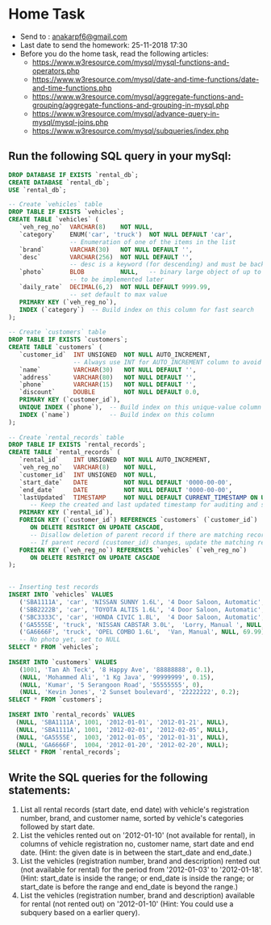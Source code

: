 
# Home Task
* Send to : anakarpf6@gmail.com
* Last date to send the homework: 25-11-2018 17:30
* Before you do the home task, read the following articles:
  * https://www.w3resource.com/mysql/mysql-functions-and-operators.php
  * https://www.w3resource.com/mysql/date-and-time-functions/date-and-time-functions.php
  * https://www.w3resource.com/mysql/aggregate-functions-and-grouping/aggregate-functions-and-grouping-in-mysql.php
  * https://www.w3resource.com/mysql/advance-query-in-mysql/mysql-joins.php
  * https://www.w3resource.com/mysql/subqueries/index.php

## Run the following SQL query in your mySql:
```sql
DROP DATABASE IF EXISTS `rental_db`;
CREATE DATABASE `rental_db`;
USE `rental_db`;

-- Create `vehicles` table
DROP TABLE IF EXISTS `vehicles`;
CREATE TABLE `vehicles` (
   `veh_reg_no`  VARCHAR(8)    NOT NULL,
   `category`    ENUM('car', 'truck')  NOT NULL DEFAULT 'car',  
                 -- Enumeration of one of the items in the list
   `brand`       VARCHAR(30)   NOT NULL DEFAULT '',
   `desc`        VARCHAR(256)  NOT NULL DEFAULT '',
                 -- desc is a keyword (for descending) and must be back-quoted
   `photo`       BLOB          NULL,   -- binary large object of up to 64KB
                 -- to be implemented later
   `daily_rate`  DECIMAL(6,2)  NOT NULL DEFAULT 9999.99,
                 -- set default to max value
   PRIMARY KEY (`veh_reg_no`),
   INDEX (`category`)  -- Build index on this column for fast search
);
 
-- Create `customers` table
DROP TABLE IF EXISTS `customers`;
CREATE TABLE `customers` (
   `customer_id`  INT UNSIGNED  NOT NULL AUTO_INCREMENT,
                  -- Always use INT for AUTO_INCREMENT column to avoid run-over
   `name`         VARCHAR(30)   NOT NULL DEFAULT '',
   `address`      VARCHAR(80)   NOT NULL DEFAULT '',
   `phone`        VARCHAR(15)   NOT NULL DEFAULT '',
   `discount`     DOUBLE        NOT NULL DEFAULT 0.0,
   PRIMARY KEY (`customer_id`),
   UNIQUE INDEX (`phone`),  -- Build index on this unique-value column
   INDEX (`name`)           -- Build index on this column
);
 
-- Create `rental_records` table
DROP TABLE IF EXISTS `rental_records`;
CREATE TABLE `rental_records` (
   `rental_id`    INT UNSIGNED  NOT NULL AUTO_INCREMENT,
   `veh_reg_no`   VARCHAR(8)    NOT NULL, 
   `customer_id`  INT UNSIGNED  NOT NULL,
   `start_date`   DATE          NOT NULL DEFAULT '0000-00-00',
   `end_date`     DATE          NOT NULL DEFAULT '0000-00-00',
   `lastUpdated`  TIMESTAMP     NOT NULL DEFAULT CURRENT_TIMESTAMP ON UPDATE CURRENT_TIMESTAMP,
      -- Keep the created and last updated timestamp for auditing and security
   PRIMARY KEY (`rental_id`),
   FOREIGN KEY (`customer_id`) REFERENCES `customers` (`customer_id`)
      ON DELETE RESTRICT ON UPDATE CASCADE,
      -- Disallow deletion of parent record if there are matching records here
      -- If parent record (customer_id) changes, update the matching records here
   FOREIGN KEY (`veh_reg_no`) REFERENCES `vehicles` (`veh_reg_no`)
      ON DELETE RESTRICT ON UPDATE CASCADE
);

 
-- Inserting test records
INSERT INTO `vehicles` VALUES
   ('SBA1111A', 'car', 'NISSAN SUNNY 1.6L', '4 Door Saloon, Automatic', NULL, 99.99),
   ('SBB2222B', 'car', 'TOYOTA ALTIS 1.6L', '4 Door Saloon, Automatic', NULL, 99.99),
   ('SBC3333C', 'car', 'HONDA CIVIC 1.8L',  '4 Door Saloon, Automatic', NULL, 119.99),
   ('GA5555E', 'truck', 'NISSAN CABSTAR 3.0L',  'Lorry, Manual ', NULL, 89.99),
   ('GA6666F', 'truck', 'OPEL COMBO 1.6L',  'Van, Manual', NULL, 69.99);
   -- No photo yet, set to NULL
SELECT * FROM `vehicles`;
 
INSERT INTO `customers` VALUES
   (1001, 'Tan Ah Teck', '8 Happy Ave', '88888888', 0.1),
   (NULL, 'Mohammed Ali', '1 Kg Java', '99999999', 0.15),
   (NULL, 'Kumar', '5 Serangoon Road', '55555555', 0),
   (NULL, 'Kevin Jones', '2 Sunset boulevard', '22222222', 0.2);
SELECT * FROM `customers`;
 
INSERT INTO `rental_records` VALUES
  (NULL, 'SBA1111A', 1001, '2012-01-01', '2012-01-21', NULL),
  (NULL, 'SBA1111A', 1001, '2012-02-01', '2012-02-05', NULL),
  (NULL, 'GA5555E',  1003, '2012-01-05', '2012-01-31', NULL),
  (NULL, 'GA6666F',  1004, '2012-01-20', '2012-02-20', NULL);
SELECT * FROM `rental_records`;
```

## Write the SQL queries for the following statements:
1. List all rental records (start date, end date) with vehicle's registration number, brand, and customer name, sorted by vehicle's categories followed by start date.
2. List the vehicles rented out on '2012-01-10' (not available for rental), in columns of vehicle registration no, customer name, start date and end date. (Hint: the given date is in between the start_date and end_date.)
3. List the vehicles (registration number, brand and description) rented out (not available for rental) for the period from '2012-01-03' to '2012-01-18'. (Hint: start_date is inside the range; or end_date is inside the range; or start_date is before the range and end_date is beyond the range.)
4. List the vehicles (registration number, brand and description) available for rental (not rented out) on '2012-01-10' (Hint: You could use a subquery based on a earlier query).

